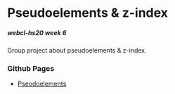 # Pseudoelements & z-index 
##### webcl-hs20 week 6

Group project about pseudoelements & z-index. 

### Github Pages
* [Pseodoelements](https://florian270496.github.io/WebCli_PseudoElements_ZIndex/pseudo_elements.html) 


